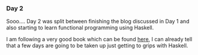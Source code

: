 ### Day 2

Sooo.... Day 2 was split between finishing the blog discussed in Day 1 and also starting to learn functional programming using Haskell.

I am following a very good book which can be found [here](http://learnyouahaskell.com/), I can already tell that a few days are going to be taken up just getting to grips with Haskell.